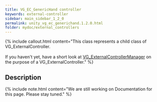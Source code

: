```yaml
---
title: VG_EC_GenericHand controller
keywords: external-controller
sidebar: main_sidebar_1_2_0
permalink: unity_vg_ec_generichand.1.2.0.html
folder: mydoc/external_controllers
---
```


{% include callout.html content="This class represents a child class of VG_ExternalController.<br><br> If you haven't yet, have a short look at [VG_ExternalControllerManager](unity_component_vgexternalcontrollermanager.1.2.0.html) on the purpose of a VG_ExternalController." %}

## Description 

{% include note.html content="We are still working on Documentation for this page. Please stay tuned." %}
